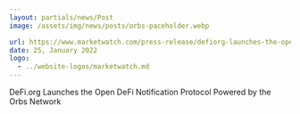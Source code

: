 ```yaml
---
layout: partials/news/Post
image: /assets/img/news/posts/orbs-paceholder.webp

url: https://www.marketwatch.com/press-release/defiorg-launches-the-open-defi-notification-protocol-powered-by-the-orbs-network-2022-01-25?mod=mw_quote_news_seemore
date: 25, January 2022
logo: 
  - ../website-logos/marketwatch.md
---
```


DeFi.org Launches the Open DeFi Notification Protocol Powered by the Orbs Network
